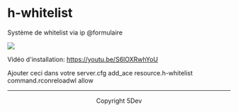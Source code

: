 # h-whitelist
Système de whitelist via ip @formulaire

<img src="https://i.goopics.net/mmki6p.png">

Vidéo d'installation: https://youtu.be/S6lOXRwhYoU

Ajouter ceci dans votre server.cfg
add_ace resource.h-whitelist command.rconreloadwl allow

<hr><center>
Copyright 5Dev</center>

